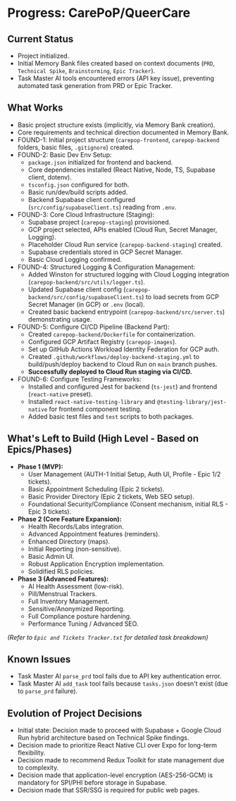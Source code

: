 # Progress: CarePoP/QueerCare

## Current Status

*   Project initialized.
*   Initial Memory Bank files created based on context documents (`PRD`, `Technical Spike`, `Brainstorming`, `Epic Tracker`).
*   Task Master AI tools encountered errors (API key issue), preventing automated task generation from PRD or Epic Tracker.

## What Works

*   Basic project structure exists (implicitly, via Memory Bank creation).
*   Core requirements and technical direction documented in Memory Bank.
*   FOUND-1: Initial project structure (`carepop-frontend`, `carepop-backend` folders, basic files, `.gitignore`) created.
*   FOUND-2: Basic Dev Env Setup:
    *   `package.json` initialized for frontend and backend.
    *   Core dependencies installed (React Native, Node, TS, Supabase client, dotenv).
    *   `tsconfig.json` configured for both.
    *   Basic run/dev/build scripts added.
    *   Backend Supabase client configured (`src/config/supabaseClient.ts`) reading from `.env`.
*   FOUND-3: Core Cloud Infrastructure (Staging):
    *   Supabase project (`carepop-staging`) provisioned.
    *   GCP project selected, APIs enabled (Cloud Run, Secret Manager, Logging).
    *   Placeholder Cloud Run service (`carepop-backend-staging`) created.
    *   Supabase credentials stored in GCP Secret Manager.
    *   Basic Cloud Logging confirmed.
*   FOUND-4: Structured Logging & Configuration Management:
    *   Added Winston for structured logging with Cloud Logging integration (`carepop-backend/src/utils/logger.ts`).
    *   Updated Supabase client config (`carepop-backend/src/config/supabaseClient.ts`) to load secrets from GCP Secret Manager (in GCP) or `.env` (local).
    *   Created basic backend entrypoint (`carepop-backend/src/server.ts`) demonstrating usage.
*   FOUND-5: Configure CI/CD Pipeline (Backend Part):
    *   Created `carepop-backend/Dockerfile` for containerization.
    *   Configured GCP Artifact Registry (`carepop-images`).
    *   Set up GitHub Actions Workload Identity Federation for GCP auth.
    *   Created `.github/workflows/deploy-backend-staging.yml` to build/push/deploy backend to Cloud Run on `main` branch pushes.
    *   **Successfully deployed to Cloud Run staging via CI/CD.**
*   FOUND-6: Configure Testing Frameworks:
    *   Installed and configured Jest for backend (`ts-jest`) and frontend (`react-native` preset).
    *   Installed `react-native-testing-library` and `@testing-library/jest-native` for frontend component testing.
    *   Added basic test files and `test` scripts to both packages.

## What's Left to Build (High Level - Based on Epics/Phases)

*   **Phase 1 (MVP):**
    *   User Management (AUTH-1 Initial Setup, Auth UI, Profile - Epic 1/2 tickets).
    *   Basic Appointment Scheduling (Epic 2 tickets).
    *   Basic Provider Directory (Epic 2 tickets, Web SEO setup).
    *   Foundational Security/Compliance (Consent mechanism, initial RLS - Epic 3 tickets).
*   **Phase 2 (Core Feature Expansion):**
    *   Health Records/Labs integration.
    *   Advanced Appointment features (reminders).
    *   Enhanced Directory (maps).
    *   Initial Reporting (non-sensitive).
    *   Basic Admin UI.
    *   Robust Application Encryption implementation.
    *   Solidified RLS policies.
*   **Phase 3 (Advanced Features):**
    *   AI Health Assessment (low-risk).
    *   Pill/Menstrual Trackers.
    *   Full Inventory Management.
    *   Sensitive/Anonymized Reporting.
    *   Full Compliance posture hardening.
    *   Performance Tuning / Advanced SEO.

*(Refer to `Epic and Tickets Tracker.txt` for detailed task breakdown)*

## Known Issues

*   Task Master AI `parse_prd` tool fails due to API key authentication error.
*   Task Master AI `add_task` tool fails because `tasks.json` doesn't exist (due to `parse_prd` failure).

## Evolution of Project Decisions

*   Initial state: Decision made to proceed with Supabase + Google Cloud Run hybrid architecture based on Technical Spike findings.
*   Decision made to prioritize React Native CLI over Expo for long-term flexibility.
*   Decision made to recommend Redux Toolkit for state management due to complexity.
*   Decision made that application-level encryption (AES-256-GCM) is mandatory for SPI/PHI before storage in Supabase.
*   Decision made that SSR/SSG is required for public web pages. 